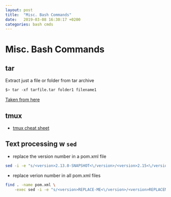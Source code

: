 ```yaml
---
layout: post
title:  "Misc. Bash Commands"
date:   2019-03-08 16:30:17 +0200
categories: bash cmds
---
```


# Misc. Bash Commands

## tar

Extract just a file or folder from tar archive

```bash
$> tar -xf tarfile.tar folder1 filename1
```
[Taken from here](https://www.cyberciti.biz/faq/linux-unix-extracting-specific-files/)

## tmux

* [tmux cheat sheet](http://atkinsam.com/documents/tmux.pdf)

## Text processing w `sed`

- replace the version number in a pom.xml file
```bash
sed -i -e "s/<version>2.13.0-SNAPSHOT<\/version>/<version>2.15<\/version>/g" pom.xml
```
- replace verion number in all pom.xml files
```bash
find . -name pom.xml \
    -exec sed -i -e "s/<version>REPLACE-ME<\/version>/<version>REPLACEMENT<\/version>/g" {} \;
```
